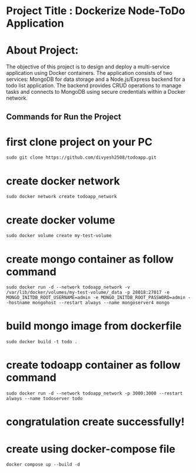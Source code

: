 # Project Title : Dockerize Node-ToDo Application 

# About Project:
The objective of this project is to design and deploy a multi-service application using Docker containers. The application consists of two services: MongoDB for data storage and a Node.js/Express backend for a todo list application. The backend provides CRUD operations to manage tasks and connects to MongoDB using secure credentials within a Docker network.

## Commands for Run the Project

# first clone project on your PC
 `sudo git clone https://github.com/divyesh2508/todoapp.git`

# create docker network
 `sudo docker network create todoapp_network`

# create docker volume
 `sudo docker volume create my-test-volume` 

# create mongo container as follow command 
 `sudo docker run -d --network todoapp_network -v /var/lib/docker/volumes/my-test-volume/_data -p 28018:27017 -e MONGO_INITDB_ROOT_USERNAME=admin -e MONGO_INITDB_ROOT_PASSWORD=admin --hostname mongohost --restart always --name mongoserver4 mongo`

# build mongo image from dockerfile
 `sudo docker build -t todo .`

# create todoapp container as follow command
 `sudo docker run -d --network todoapp_network -p 3000:3000 --restart always --name todoserver todo`

# congratulation create successfully!

# create using docker-compose file
 `docker compose up --build -d`
